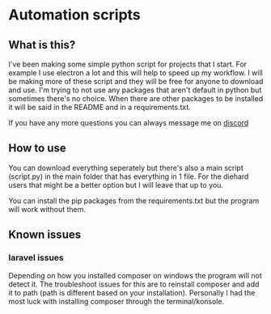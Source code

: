 # Automation scripts

## What is this?

I've been making some simple python script for projects that I start. For example I use electron a lot and this will help to speed up my workflow.
I will be making more of these script and they will be free for anyone to download and use. I'm trying to not use any packages that aren't default in python but sometimes there's no choice.
When there are other packages to be installed it will be said in the README and in a requirements.txt.

If you have any more questions you can always message me on [discord](https://discord.com/users/524229083014365194)

## How to use

You can download everything seperately but there's also a main script (script.py) in the main folder that has everything in 1 file. For the diehard users that might be a better option but I will leave that up to you.

You can install the pip packages from the requirements.txt but the program will work without them.

## Known issues

### laravel issues

Depending on how you installed composer on windows the program will not detect it. The troubleshoot issues for this are to reinstall composer and add it to path (path is different based on your installation). Personally I had the most luck with installing composer through the terminal/konsole.